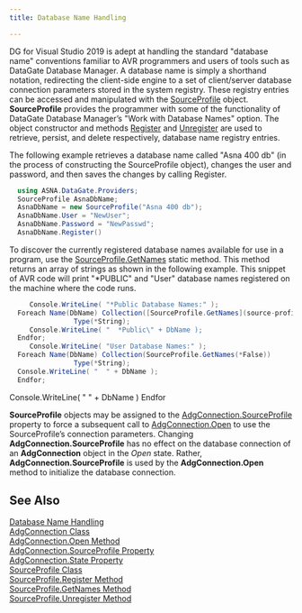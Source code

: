 ```yaml
---
title: Database Name Handling

---
```


DG for Visual Studio 2019 is adept at handling the standard "database name" conventions familiar to AVR programmers and users of tools such as DataGate Database Manager. A database name is simply a shorthand notation, redirecting the client-side engine to a set of client/server database connection parameters stored in the system registry. These registry entries can be accessed and manipulated with the [ SourceProfile](source-profile-class.html) object. **SourceProfile** provides the programmer with some of the functionality of DataGate Database Manager’s "Work with Database Names" option. The object constructor and methods [ Register](source-profile-class-register-method.html) and [Unregister](source-profile-class-unregister-method.html) are used to retrieve, persist, and delete respectively, database name registry entries.

The following example retrieves a database name called "Asna 400 db" (in the process of constructing the SourceProfile object), changes the user and password, and then saves the changes by calling Register. 

```cs 
  using ASNA.DataGate.Providers;
  SourceProfile AsnaDbName;
  AsnaDbName = new SourceProfile("Asna 400 db");
  AsnaDbName.User = "NewUser";
  AsnaDbName.Password = "NewPasswd";
  AsnaDbName.Register()
```

To discover the currently registered database names available for use in a program, use the [SourceProfile.GetNames](source-profile-class-get-names-method.html) static method. This method returns an array of strings as shown in the following example. This snippet of AVR code will print "*PUBLIC" and "User" database names registered on the machine where the code runs. 

```cs 
     Console.WriteLine( "*Public Database Names:" );
  Foreach Name(DbName) Collection([SourceProfile.GetNames](source-profile-class-get-names-method.html)(*True)) 
				Type(*String);
     Console.WriteLine( "  *Public\" + DbName );
  Endfor;
     Console.WriteLine( "User Database Names:" );
  Foreach Name(DbName) Collection(SourceProfile.GetNames(*False)) 
				Type(*String);
  Console.WriteLine( "  " + DbName );
  Endfor;
```

Console.WriteLine( " " + DbName ) Endfor <p> **SourceProfile** objects may be assigned to the [ AdgConnection.SourceProfile](adg-connection-class-source-profile-property.html) property to force a subsequent call to [ AdgConnection.Open](adg-connection-class-open-method.html) to use the SourceProfile’s connection parameters. Changing **AdgConnection.SourceProfile** has no effect on the database connection of an **AdgConnection** object in the *Open* state. Rather, **AdgConnection.SourceProfile** is used by the **AdgConnection.Open** method to initialize the database connection. 
## See Also

[Database Name Handling](database-name-handling.html)<br />[AdgConnection Class](adg-connection-class.html)<br />[AdgConnection.Open Method](adg-connection-class-open-method.html)<br />[AdgConnection.SourceProfile 
					Property](adg-connection-class-source-profile-property.html)<br />[AdgConnection.State Property](adg-connection-class-state-property.html)<br />[SourceProfile Class](source-profile-class.html)<br />[SourceProfile.Register 
					Method](source-profile-class-register-method.html)<br />[SourceProfile.GetNames 
					Method](source-profile-class-get-names-method.html)<br />[SourceProfile.Unregister 
					Method](source-profile-class-unregister-method.html)

